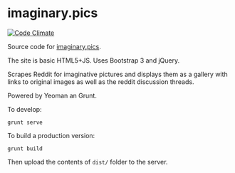 imaginary.pics
==============

[![Code Climate](https://codeclimate.com/github/maciakl/imaginary-pictures.png)](https://codeclimate.com/github/maciakl/imaginary-pictures)

Source code for [imaginary.pics](http://imaginary.pics).

The site is basic HTML5+JS. Uses Bootstrap 3 and jQuery.

Scrapes Reddit for imaginative pictures and displays them as a gallery with
links to original images as well as the reddit discussion threads. 

Powered by Yeoman an Grunt.

To develop:

    grunt serve

To build a production version:

    grunt build

Then upload the contents of `dist/` folder to the server.
